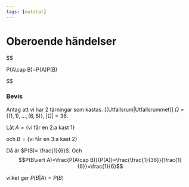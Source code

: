 ```yaml
---
tags: [matstat]
---
```

# Oberoende händelser
$$

P(A\cap B)=P(A)P(B)

$$

  

### Bevis

Antag att vi har 2 tärningar som kastas. [[Utfallsrum|Utfallsrummet]] $\Omega=\left\{ (1,1),\dots,(6,6) \right\}$, $\left| \Omega \right|=36$.

Låt $A=\left\{ \text{vi får en 2:a kast 1} \right\}$

och $B=\left\{ \text{vi får en 3:a kast 2} \right\}$

  

Då är $P(B)= \frac{1}{6}$. Och $$P(B\vert A)=\frac{P(A\cap B)}{P(A)}=\frac{\frac{1}{36}}{\frac{1}{6}}=\frac{1}{6}$$

vilket ger $P(B\vert A)=P(B)$